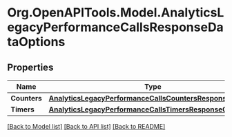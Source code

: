 
# Org.OpenAPITools.Model.AnalyticsLegacyPerformanceCallsResponseDataOptions

## Properties

Name | Type | Description | Notes
------------ | ------------- | ------------- | -------------
**Counters** | [**AnalyticsLegacyPerformanceCallsCountersResponseOptions**](AnalyticsLegacyPerformanceCallsCountersResponseOptions.md) |  | [optional] 
**Timers** | [**AnalyticsLegacyPerformanceCallsTimersResponseOptions**](AnalyticsLegacyPerformanceCallsTimersResponseOptions.md) |  | [optional] 

[[Back to Model list]](../README.md#documentation-for-models)
[[Back to API list]](../README.md#documentation-for-api-endpoints)
[[Back to README]](../README.md)

